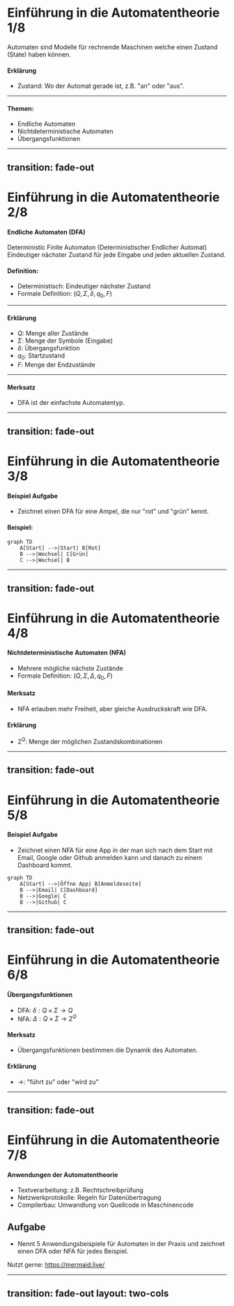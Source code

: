 # Einführung in die Automatentheorie 1/8
Automaten sind Modelle für rechnende Maschinen welche einen Zustand (State) haben können.

#### Erklärung
- Zustand: Wo der Automat gerade ist, z.B. "an" oder "aus".
<hr>

#### Themen:
- Endliche Automaten
- Nichtdeterministische Automaten
- Übergangsfunktionen

---
transition: fade-out
---
# Einführung in die Automatentheorie 2/8

#### Endliche Automaten (DFA) 
Deterministic Finite Automaton (Deterministischer Endlicher Automat)<br>
Eindeutiger nächster Zustand für jede Eingabe und jeden aktuellen Zustand.
#### Definition:
- Deterministisch: Eindeutiger nächster Zustand
- Formale Definition: $(Q, \Sigma, \delta, q_0, F)$
<hr>

#### Erklärung
- $Q$: Menge aller Zustände
- $\Sigma$: Menge der Symbole (Eingabe)
- $\delta$: Übergangsfunktion
- $q_0$: Startzustand
- $F$: Menge der Endzustände
<hr>

#### Merksatz
- DFA ist der einfachste Automatentyp.

---
transition: fade-out
---
# Einführung in die Automatentheorie 3/8

#### Beispiel Aufgabe
- Zeichnet einen DFA für eine Ampel, die nur "rot" und "grün" kennt.

#### Beispiel:
```mermaid
graph TD
    A[Start] -->|Start| B[Rot]
    B -->|Wechsel| C[Grün]
    C -->|Wechsel| B
```

---
transition: fade-out
---
# Einführung in die Automatentheorie 4/8

#### Nichtdeterministische Automaten (NFA)
- Mehrere mögliche nächste Zustände
- Formale Definition: $(Q, \Sigma, \Delta, q_0, F)$

#### Merksatz
- NFA erlauben mehr Freiheit, aber gleiche Ausdruckskraft wie DFA.

#### Erklärung
- $2^Q$: Menge der möglichen Zustandskombinationen

---
transition: fade-out
---
# Einführung in die Automatentheorie 5/8

#### Beispiel Aufgabe
- Zeichnet einen NFA für eine App in der man sich nach dem Start mit Email, Google oder Github anmelden kann und danach zu einem Dashboard kommt.

```mermaid
graph TD
    A[Start] -->|Öffne App| B[Anmeldeseite]
    B -->|Email| C[Dashboard]
    B -->|Google| C
    B -->|Github| C
```


---
transition: fade-out
---
# Einführung in die Automatentheorie 6/8

#### Übergangsfunktionen
- DFA: $\delta: Q \times \Sigma \rightarrow Q$
- NFA: $\Delta: Q \times \Sigma \rightarrow 2^Q$

#### Merksatz
- Übergangsfunktionen bestimmen die Dynamik des Automaten.

#### Erklärung
- $\rightarrow$: "führt zu" oder "wird zu"

---
transition: fade-out
---
# Einführung in die Automatentheorie 7/8

#### Anwendungen der Automatentheorie
- Textverarbeitung: z.B. Rechtschreibprüfung
- Netzwerkprotokolle: Regeln für Datenübertragung
- Compilerbau: Umwandlung von Quellcode in Maschinencode

## Aufgabe 
- Nennt 5 Anwendungsbeispiele für Automaten in der Praxis und zeichnet einen DFA oder NFA für jedes Beispiel.

Nutzt gerne:
https://mermaid.live/

---
transition: fade-out
layout: two-cols
---
<template v-slot:default>

# Einführung in die Automatentheorie 8/8

### Mealy- und Moore-Automat
Beide Automaten sind deterministisch und sind in der Lage Ausgaben zu erzeugen.

```mermaid
graph TD
    A[Start] -->|0/1| B[Z1]
    B -->|1/0| C[Z2]
    C -->|0/1| B
```
</template>
<template v-slot:right>

### Turingmaschine
Turingmaschinen sind nicht deterministisch und lassen nur mit nichtdeterministischen Automaten simulieren.

```mermaid
graph TD
    G[Start] -->|Lese 0| H[Z1]
    H -->|Schreib 1| I[Z2]
    I -->|Beweg Rechts| J[Z3]
    J -->|Lese 1| H
```

</template>
